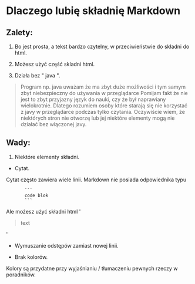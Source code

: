 
# Dlaczego lubię składnię Markdown

## Zalety:

1. Bo jest prosta, a tekst bardzo czytelny, w przeciwieństwie do składni do html.

2. Możesz użyć część skladni html.

3. Działa bez " java ".
<blockquote>
 Program np. java uważam że ma zbyt duże możliwości i tym samym zbyt niebezpieczny do używania w przeglądarce
 Pomijam fakt że nie jest to zbyt przyjazny język do nauki, czy że był naprawiany wielokrotnie.
 Dlatego rozumiem osoby które starają się nie korzystać z javy w przeglądarce podczas tylko czytania.
 Oczywiście wiem, że niektórych stron nie otworzę lub jej niektóre elementy mogą nie działać bez włączonej javy.
 </blockquote>


## Wady:

1. Niektóre elementy składni.
- Cytat.

Cytat często zawiera wiele linii. Markdown nie posiada odpowiednika typu

           ```
           code blok
           ```
 
 Ale możesz użyć składni html  ' <blockquote> text </blockquote> '
 
- Wymuszanie odstępów zamiast nowej linii.

- Brak kolorów. 

Kolory są przydatne przy wyjaśnianiu / tłumaczeniu pewnych rzeczy w poradników.
